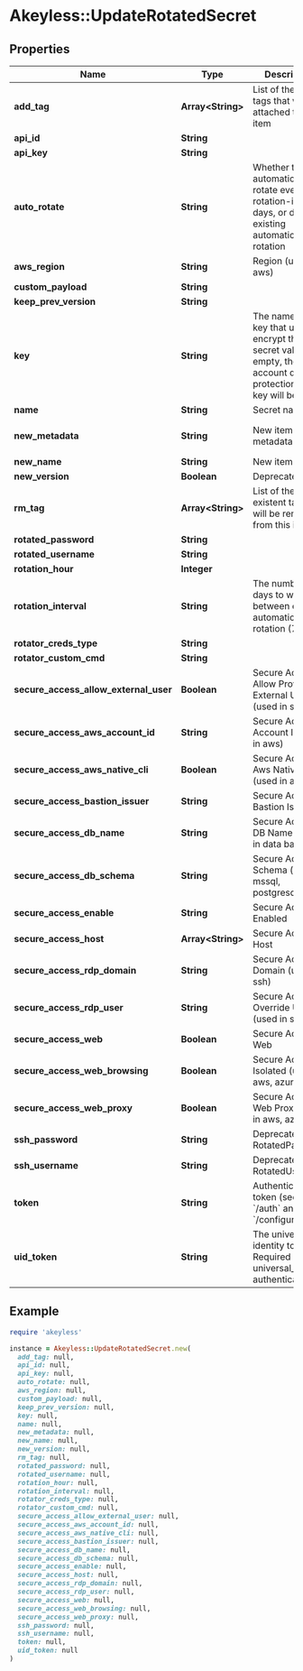 # Akeyless::UpdateRotatedSecret

## Properties

| Name | Type | Description | Notes |
| ---- | ---- | ----------- | ----- |
| **add_tag** | **Array&lt;String&gt;** | List of the new tags that will be attached to this item | [optional] |
| **api_id** | **String** |  | [optional] |
| **api_key** | **String** |  | [optional] |
| **auto_rotate** | **String** | Whether to automatically rotate every --rotation-interval days, or disable existing automatic rotation | [optional] |
| **aws_region** | **String** | Region (used in aws) | [optional][default to &#39;us-east-2&#39;] |
| **custom_payload** | **String** |  | [optional] |
| **keep_prev_version** | **String** |  | [optional] |
| **key** | **String** | The name of a key that used to encrypt the secret value (if empty, the account default protectionKey key will be used) | [optional] |
| **name** | **String** | Secret name |  |
| **new_metadata** | **String** | New item metadata | [optional][default to &#39;default_metadata&#39;] |
| **new_name** | **String** | New item name | [optional] |
| **new_version** | **Boolean** | Deprecated | [optional] |
| **rm_tag** | **Array&lt;String&gt;** | List of the existent tags that will be removed from this item | [optional] |
| **rotated_password** | **String** |  | [optional] |
| **rotated_username** | **String** |  | [optional] |
| **rotation_hour** | **Integer** |  | [optional] |
| **rotation_interval** | **String** | The number of days to wait between every automatic key rotation (7-365) | [optional] |
| **rotator_creds_type** | **String** |  | [optional] |
| **rotator_custom_cmd** | **String** |  | [optional] |
| **secure_access_allow_external_user** | **Boolean** | Secure Access Allow Providing External User (used in ssh) | [optional][default to false] |
| **secure_access_aws_account_id** | **String** | Secure Access Account Id (used in aws) | [optional] |
| **secure_access_aws_native_cli** | **Boolean** | Secure Access Aws Native Cli (used in aws) | [optional] |
| **secure_access_bastion_issuer** | **String** | Secure Access Bastion Issuer | [optional] |
| **secure_access_db_name** | **String** | Secure Access DB Name (used in data bases) | [optional] |
| **secure_access_db_schema** | **String** | Secure Access Schema (used in mssql, postgresql) | [optional] |
| **secure_access_enable** | **String** | Secure Access Enabled | [optional] |
| **secure_access_host** | **Array&lt;String&gt;** | Secure Access Host | [optional] |
| **secure_access_rdp_domain** | **String** | Secure Access Domain (used in ssh) | [optional] |
| **secure_access_rdp_user** | **String** | Secure Access Override User (used in ssh) | [optional] |
| **secure_access_web** | **Boolean** | Secure Access Web | [optional][default to false] |
| **secure_access_web_browsing** | **Boolean** | Secure Access Isolated (used in aws, azure) | [optional][default to false] |
| **secure_access_web_proxy** | **Boolean** | Secure Access Web Proxy (used in aws, azure) | [optional][default to false] |
| **ssh_password** | **String** | Deprecated: use RotatedPassword | [optional] |
| **ssh_username** | **String** | Deprecated: use RotatedUser | [optional] |
| **token** | **String** | Authentication token (see &#x60;/auth&#x60; and &#x60;/configure&#x60;) | [optional] |
| **uid_token** | **String** | The universal identity token, Required only for universal_identity authentication | [optional] |

## Example

```ruby
require 'akeyless'

instance = Akeyless::UpdateRotatedSecret.new(
  add_tag: null,
  api_id: null,
  api_key: null,
  auto_rotate: null,
  aws_region: null,
  custom_payload: null,
  keep_prev_version: null,
  key: null,
  name: null,
  new_metadata: null,
  new_name: null,
  new_version: null,
  rm_tag: null,
  rotated_password: null,
  rotated_username: null,
  rotation_hour: null,
  rotation_interval: null,
  rotator_creds_type: null,
  rotator_custom_cmd: null,
  secure_access_allow_external_user: null,
  secure_access_aws_account_id: null,
  secure_access_aws_native_cli: null,
  secure_access_bastion_issuer: null,
  secure_access_db_name: null,
  secure_access_db_schema: null,
  secure_access_enable: null,
  secure_access_host: null,
  secure_access_rdp_domain: null,
  secure_access_rdp_user: null,
  secure_access_web: null,
  secure_access_web_browsing: null,
  secure_access_web_proxy: null,
  ssh_password: null,
  ssh_username: null,
  token: null,
  uid_token: null
)
```

